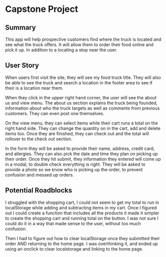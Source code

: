 # Capstone Project


## Summary
 This app will help prospective customers find where the truck is located and see what the truck offers. It will allow them to order their food online and pick it up. In addition to a locating a stop near the user.

## User Story
When users first visit the site, they will see my food truck title. They will also be able to see the truck and search a location in the footer area to see if their is a location near them. 

When they click in the upper right hand corner, the user will see the about us and view menu. The about us section explains the truck being founded, information about who the truck targets as well as comments from previous customers. They can even post one themselves.

On the view menu, they can select items while their cart runs a total on the right hand side. They can change the quantity on in the cart, add and delete items too. Once they are finished, they can check out and the total will rollover to the check out section.

In the form they will be asked to provide their name, address, credit card, and allergies. They can also pick the date and time they plan on picking up their order. Once they hit submit, they information they entered will come up in a modal, to double check everything is right. They will be asked to provide a photo so we know who is picking up the order, to prevent confusion and messed up orders.

## Potential Roadblocks

I struggled with the shopping cart, I could not seem to get my total to run in localStorage while adding and subtracting items in my cart. Once I figured out I could create a function that includes all the products it made it simpler to create the shopping cart and running total on the button. I was not sure I could do it in a way that made sense to the user, without too much confusion.

Then I had to figure out how to clear localStorage once they submitted their order AND returning to the home page. I was overthinking it, and ended up using an onclick to clear localstorage and linking to the home page.


